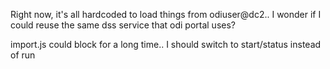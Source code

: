 
Right now, it's all hardcoded to load things from odiuser@dc2.. I wonder if I could reuse the same dss service that odi portal uses?

import.js could block for a long time.. 
I should switch to start/status instead of run
